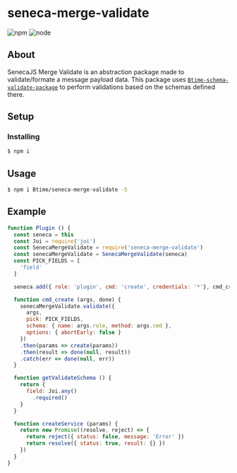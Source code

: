 # seneca-merge-validate

![npm](https://img.shields.io/badge/npm-v5.6.1-blue.svg) ![node](https://img.shields.io/badge/node-v8.9.0-brightgreen.svg)

## About

SenecaJS Merge Validate is an abstraction package made to validate/formate a message payload data.
This package uses [`Btime-schema-validate-package`](https://github.com/Btime/btime-schema-validate-package) to perform validations based on the schemas defined there.

## Setup

### Installing

```bash
$ npm i
```

## Usage

```bash
$ npm i Btime/seneca-merge-validate -S
```

## Example

```js
function Plugin () {
  const seneca = this
  const Joi = require('joi')
  const SenecaMergeValidate = require('seneca-merge-validate')
  const senecaMergeValidate = SenecaMergeValidate(seneca)
  const PICK_FIELDS = [
    'field'
  ]

  seneca.add({ role: 'plugin', cmd: 'create', credentials: '*'}, cmd_create)

  function cmd_create (args, done) {
    senecaMergeValidate.validate({
      args,
      pick: PICK_FIELDS,
      schema: { name: args.role, method: args.cmd },
      options: { abortEarly: false }
    })
    .then(params => create(params))
    .then(result => done(null, result))
    .catch(err => done(null, err))
  }

  function getValidateSchema () {
    return {
      field: Joi.any()
        .required()
    }
  }

  function createService (params) {
    return new Promise((resolve, reject) => {
      return reject({ status: false, message: 'Error' })
      return resolve({ status: true, result: {} })
    })
  }
}
```
